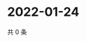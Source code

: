 # 2022-01-24

共 0 条

<!-- BEGIN WEIBO -->
<!-- 最后更新时间 Mon Jan 24 2022 19:09:32 GMT+0800 (China Standard Time) -->

<!-- END WEIBO -->
